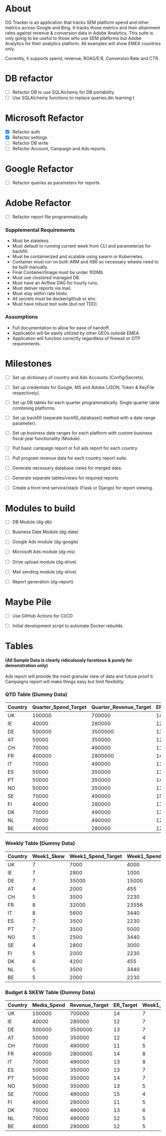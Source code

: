 # About
DG Tracker is an application that tracks SEM platform spend and other metrics across Google 
and Bing. It tracks those metrics and their attainment rates against revenue & conversion data 
in Adobe Analytics. This suite is only going to be useful to those who use SEM platforms but 
Adobe Analytics for their analytics platform. All examples will show EMEA countries only. 

Currently, it supports spend, revenue, ROAS/E:R, Conversion Rate and CTR.

# DB refactor
- [ ] Refactor DB to use SQLAlchemy for DB portability.
- [ ] Use SQLAlchemy functions to replace queries.din learning
t

# Microsoft Refactor
- [x] Refactor auth
- [x] Refactor settings
- [ ] Refactor DB write
- [ ] Refactor Account, Campaign and Ads reports.

# Google Refactor
- [ ] Refactor queries as parameters for reports


# Adobe Refactor
- [ ] Refactor report file programmatically

### Supplemental Requirements
- Must be stateless.
- Must default to running current week from CLI and parameterize for backfill.
- Must be containerized and scalable using swarm or Kubernetes.
- Container must run on both ARM and X86 so necessary wheels need to be built manually.
- Final Container/Image must be under 100Mb
- Must use clustered managed DB.
- Must have an Airflow DAG for hourly runs.
- Must deliver reports via mail.
- Must stay within rate limits.
- All secrets must be docker/github or env.
- Must have robust test suite (but not TDD).

### Assumptions
- Full documentation to allow for ease of handoff. 
- Application will be easily utilized by other GEOs outside EMEA.
- Application will function correctly regardless of firewall or OTP requirements.


# Milestones
- [ ] Set up dictionary of country and Ads Accounts (Config/Secrets).
- [ ] Set up credentials for Google, MS and Adobe (JSON, Token & KeyFile respectively).
- [ ] Set up DB tables for each quarter programmatically. Single quarter table combining platforms.
- [ ] Set up backfill (separate backfill_database() method with a date range parameter).
- [ ] Set up business date ranges for each platform with custom business fiscal year functionality (Module).
- [ ] Pull basic campaign report or full ads report for each country.
- [ ] Pull program revenue data for each country report suite.
- [ ] Generate necessary database views for merged data.
- [ ] Generate separate tables/views for required reports 
- [ ] Create a front end service/stack (Flask or Django) for report viewing. 



# Modules to build
- [ ] DB Module (dg-db)
- [ ] Business Date Module (dg-date)
- [ ] Google Ads module (dg-google)
- [ ] Microsoft Ads module (dg-ms)
- [ ] Drive upload module (dg-drive)
- [ ] Mail sending module (dg-drive)
- [ ] Report generation (dg-report)


# Maybe Pile
- [ ] Use GitHub Actions for CI/CD
- [ ] Initial development script to automate Docker rebuilds


# Tables
#### (All Sample Data is clearly ridiculously facetious & purely for demonstration only)

Ads report will provide the most granular view of data and future proof it. Campaigns report
will make things easy but limit flexibility. 

### QTD Table (Dummy Data)
| Country | Quarter_Spend_Target | Quarter_Revenue_Target | ER_Target | QTD_ER | QTD_Conversion_Rate | QTD_Conversion_Rate_VS_Last_Year | QTD_Revenue_VS_Last_Year | Week1_Spend_Attainment | Week1_Revenue_Attainment | Week2_Spend_Attainment | Week2_Revenue_Attainment |
|---------|----------------------|------------------------|-----------|--------|---------------------|----------------------------------|--------------------------|------------------------|--------------------------|------------------------|--------------------------|
| UK      |               100000 |                 700000 |        14 |    9.5 |               0.50% |                              10% |                      21% |                    25% |                      25% |                    25% |                      25% |
| IE      |                40000 |                 280000 |        12 |    7.9 |               0.67% |                              12% |                      -4% |                    33% |                      33% |                    33% |                      33% |
| DE      |               500000 |                3500000 |        13 |    6.3 |               1.20% |                              21% |                      -2% |                    21% |                      50% |                    21% |                      50% |
| AT      |                50000 |                 350000 |        12 |    6.5 |               1.00% |                              -4% |                      22% |                    12% |                      45% |                    12% |                      45% |
| CH      |                70000 |                 490000 |        11 |   12.7 |               0.91% |                              -2% |                      21% |                     9% |                      12% |                     9% |                      12% |
| FR      |               400000 |                2800000 |        14 |   10.9 |               0.50% |                              22% |                      10% |                    44% |                      60% |                    44% |                      60% |
| IT      |                70000 |                 490000 |        13 |   10.7 |               0.67% |                              21% |                       6% |                    25% |                      25% |                    25% |                      25% |
| ES      |                50000 |                 350000 |        13 |   12.7 |               1.20% |                              10% |                      21% |                    33% |                      33% |                    33% |                      33% |
| PT      |                50000 |                 350000 |        14 |   28.6 |               1.40% |                              12% |                     -19% |                    21% |                      50% |                    21% |                      50% |
| NO      |                50000 |                 350000 |        13 |   32.8 |               0.91% |                              21% |                       2% |                    12% |                      45% |                    12% |                      45% |
| SE      |                70000 |                 490000 |        15 |   23.8 |               0.50% |                              -4% |                       1% |                     9% |                      12% |                     9% |                      12% |
| FI      |                40000 |                 280000 |        11 |   31.9 |               0.67% |                              -2% |                      21% |                    44% |                      60% |                    44% |                      60% |
| DK      |                70000 |                 490000 |        13 |    2.0 |               1.20% |                              22% |                     -19% |                    21% |                      50% |                    21% |                      50% |
| NL      |                70000 |                 490000 |        12 |   19.7 |               1.00% |                              21% |                       2% |                    12% |                      45% |                    12% |                      45% |
| BE      |                40000 |                 280000 |        12 |   31.9 |               0.91% |                               9% |                       1% |                     9% |                      12% |                     9% |                      12% |


### Weekly Table (Dummy Data)
| Country | Week1_Skew | Week1_Spend_Target | Week1_Spend_Actual | Week1_Spend_Attainment | Week1_Revenue_Target | Week1_Revenue_Actual | Week1_Revenue_Attainment | Week1_Revenue_VS_Last_Year | Week1_Spend_VS_Last_Year | Week1_Conversion_Rate | Week1_Conversion_Rate_VS_Last_Year | Week1_Price_Benchmark | Week1_Price_Benchmark_VS_Last_Year | Week1_CTR | Week1_CTR_VS_Last_Year | Week1_Lost_IS | Week1_Lost_IS_VS_Last_Year |
|---------|------------|--------------------|--------------------|------------------------|----------------------|----------------------|--------------------------|----------------------------|--------------------------|-----------------------|------------------------------------|-----------------------|------------------------------------|-----------|------------------------|---------------|----------------------------|
| UK      |          7 |               7000 |               4000 |                     57 |                49000 |                42000 |                       86 |                            |                          |                       |                                    |                       |                                    |           |                        |               |                            |
| IE      |          7 |               2800 |               1000 |                     36 |                19600 |                12600 |                       64 |                            |                          |                       |                                    |                       |                                    |           |                        |               |                            |
| DE      |          7 |              35000 |              15000 |                     43 |               245000 |               238000 |                       97 |                            |                          |                       |                                    |                       |                                    |           |                        |               |                            |
| AT      |          4 |               2000 |                455 |                     23 |                14000 |                 7000 |                       50 |                            |                          |                       |                                    |                       |                                    |           |                        |               |                            |
| CH      |          5 |               3500 |               2230 |                     64 |                24500 |                17500 |                       71 |                            |                          |                       |                                    |                       |                                    |           |                        |               |                            |
| FR      |          8 |              32000 |              23556 |                     74 |               224000 |               217000 |                       97 |                            |                          |                       |                                    |                       |                                    |           |                        |               |                            |
| IT      |          8 |               5600 |               3440 |                     61 |                39200 |                32200 |                       82 |                            |                          |                       |                                    |                       |                                    |           |                        |               |                            |
| ES      |          7 |               3500 |               2230 |                     64 |                24500 |                17500 |                       71 |                            |                          |                       |                                    |                       |                                    |           |                        |               |                            |
| PT      |          7 |               3500 |               5000 |                    143 |                24500 |                17500 |                       71 |                            |                          |                       |                                    |                       |                                    |           |                        |               |                            |
| NO      |          5 |               2500 |               3440 |                    138 |                17500 |                10500 |                       60 |                            |                          |                       |                                    |                       |                                    |           |                        |               |                            |
| SE      |          4 |               2800 |               3000 |                    107 |                19600 |                12600 |                       64 |                            |                          |                       |                                    |                       |                                    |           |                        |               |                            |
| FI      |          5 |               2000 |               2230 |                    112 |                14000 |                 7000 |                       50 |                            |                          |                       |                                    |                       |                                    |           |                        |               |                            |
| DK      |          6 |               4200 |                455 |                     11 |                29400 |                22400 |                       76 |                            |                          |                       |                                    |                       |                                    |           |                        |               |                            |
| NL      |          5 |               3500 |               3440 |                     98 |                24500 |                17500 |                       71 |                            |                          |                       |                                    |                       |                                    |           |                        |               |                            |
| BE      |          5 |               2000 |               2230 |                    112 |                14000 |                 7000 |                       50 |                            |                          |                       |                                    |                       |                                    |           |                        |               |                            |


### Budget & SKEW Table (Dummy Data)
| Country | Media_Spend | Revenue_Target | ER_Target | Week1_Skew | Week2_Skew | Week3_Skew | Week4_Skew | Week5_Skew | Week6_Skew | Week7_Skew | Week8_Skew | Week9_Skew | Week10_Skew | Week11_Skew | Week12_Skew | Week13_Skew | Week14_Skew |
|---------|-------------|----------------|-----------|------------|------------|------------|------------|------------|------------|------------|------------|------------|-------------|-------------|-------------|-------------|-------------|
| UK      |      100000 |         700000 |        14 |          7 |          8 |         11 |          5 |         15 |          6 |          9 |          8 |         12 |           7 |           6 |           3 |           2 |           1 |
| IE      |       40000 |         280000 |        12 |          7 |          8 |         11 |          5 |         15 |          6 |          9 |          8 |         12 |           7 |           6 |           3 |           2 |           1 |
| DE      |      500000 |        3500000 |        13 |          7 |          8 |         11 |          5 |         15 |          6 |          9 |          8 |         12 |           7 |           6 |           3 |           2 |           1 |
| AT      |       50000 |         350000 |        12 |          4 |          8 |          9 |          7 |         13 |          9 |          9 |          8 |         12 |           7 |           6 |           3 |           2 |           3 |
| CH      |       70000 |         490000 |        11 |          5 |         10 |         11 |          5 |         14 |          6 |          9 |          8 |         12 |           7 |           6 |           3 |           2 |           2 |
| FR      |      400000 |        2800000 |        14 |          8 |          8 |         11 |          5 |         15 |          6 |          9 |          8 |         12 |           6 |           6 |           3 |           2 |           1 |
| IT      |       70000 |         490000 |        13 |          8 |          8 |         11 |          5 |         15 |          6 |          9 |          8 |         12 |           6 |           6 |           3 |           2 |           1 |
| ES      |       50000 |         350000 |        13 |          7 |          8 |         11 |          5 |         15 |          6 |          9 |          8 |         12 |           7 |           6 |           3 |           2 |           1 |
| PT      |       50000 |         350000 |        14 |          7 |          8 |         11 |          5 |         15 |          6 |          9 |          8 |         12 |           7 |           6 |           3 |           2 |           1 |
| NO      |       50000 |         350000 |        13 |          5 |          8 |         11 |          5 |         15 |          6 |          9 |          8 |         12 |           7 |           6 |           3 |           2 |           3 |
| SE      |       70000 |         490000 |        15 |          4 |          8 |         11 |          5 |         15 |          6 |          9 |          8 |         12 |           7 |           6 |           3 |           2 |           4 |
| FI      |       40000 |         280000 |        11 |          5 |          8 |         11 |          5 |         15 |          6 |          9 |          8 |         12 |           7 |           6 |           3 |           2 |           3 |
| DK      |       70000 |         490000 |        13 |          6 |          8 |         11 |          5 |         15 |          6 |          9 |          8 |         12 |           7 |           6 |           3 |           2 |           2 |
| NL      |       70000 |         490000 |        12 |          5 |          8 |         11 |          5 |         15 |          6 |          9 |          8 |         12 |           7 |           6 |           3 |           2 |           3 |
| BE      |       40000 |         280000 |        12 |          5 |          8 |         11 |          5 |         15 |          6 |          9 |          8 |         12 |           7 |           6 |           3 |           1 |           4 |